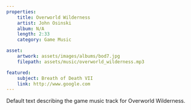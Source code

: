 ```yaml
---
properties:
    title: Overworld Wilderness
    artist: John Osinski
    album: N/A
    length: 2:33
    category: Game Music

asset:
    artwork: assets/images/albums/bod7.jpg
    filepath: assets/music/overworld_wilderness.mp3

featured:
    subject: Breath of Death VII
    link: http://www.google.com 
---
```

Default text describing the game music track for Overworld Wilderness.
